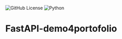![GitHub License](https://img.shields.io/github/license/WhiteHAT62/FastAPI-demo4portofolio) ![Python](https://img.shields.io/badge/python-3.13-blue.svg)

# FastAPI-demo4portofolio
